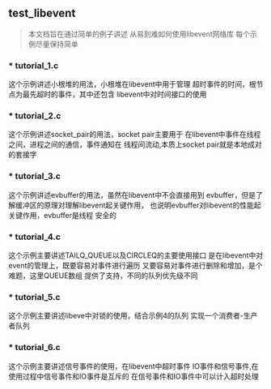 ## test_libevent
> 本文档旨在通过简单的例子讲述
从易到难如何使用libevent网络库
每个示例尽量保持简单

### * tutorial_1.c
这个示例讲述小根堆的用法，小根堆在libevent中用于管理
超时事件的时间，根节点为最先超时的事件，其中还包含
libevent中对时间接口的使用

### * tutorial_2.c
这个示例讲述socket_pair的用法，socket pair主要用于
在libevent中事件在线程之间，进程之间的通信，事件通知在
线程间流动,本质上socket pair就是本地成对的套接字

### * tutorial_3.c
这个示例讲述evbuffer的用法，虽然在libevent中不会直接用到
evbuffer，但是了解缓冲区的原理对理解libevent起关键作用，
也说明evbuffer对libevent的性能起关键作用，evbuffer是线程
安全的

### * tutorial_4.c
这个示例主要讲述TAILQ_QUEUE以及CIRCLEQ的主要使用接口
是在libevent中对event的管理上，既要容易对事件进行遍历
又要容易对事件进行删除和增加，是个难题，这里QUEUE数组
提供了支持，不同的队列优先级不同

### * tutorial_5.c
这个示例主要讲述libeve中对锁的使用，结合示例4的队列
实现一个消费者-生产者队列

### * tutorial_6.c
这个示例主要讲述信号事件的使用，在libevent中超时事件
IO事件和信号事件,在使用过程中信号事件和IO事件是互斥的
在信号事件和IO事件中可以计入超时处理
